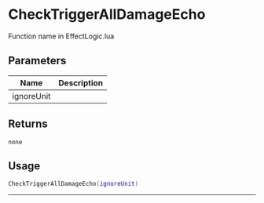# CheckTriggerAllDamageEcho

Function name in EffectLogic.lua

## Parameters

| Name       | Description |
| ---------- | ----------- |
| ignoreUnit |             |

## Returns

`none`

## Usage

```lua
CheckTriggerAllDamageEcho(ignoreUnit)
```

---
